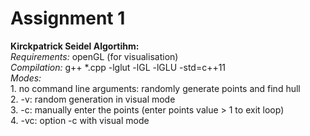 # Assignment 1
**Kirckpatrick Seidel Algortihm:**  
_Requirements:_ openGL (for visualisation)  
_Compilation:_ g++ *.cpp -lglut -lGL -lGLU -std=c++11  
_Modes:_  
	1. no command line arguments: randomly generate points and find hull  
	2. -v: random generation in visual mode  
	3. -c: manually enter the points (enter points value > 1 to exit loop)  
	4. -vc: option -c with visual mode  
